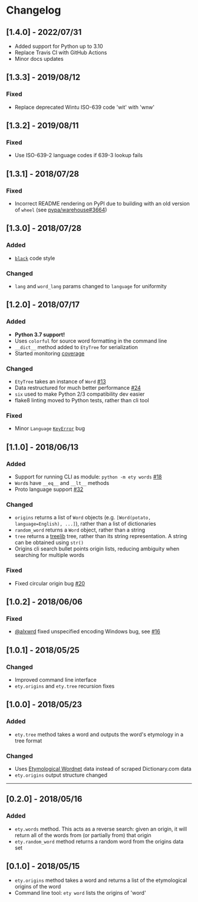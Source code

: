 # Changelog

## [1.4.0] - 2022/07/31

- Added support for Python up to 3.10
- Replace Travis CI with GitHub Actions
- Minor docs updates

## [1.3.3] - 2019/08/12

### Fixed

- Replace deprecated Wintu ISO-639 code 'wit' with 'wnw'

## [1.3.2] - 2019/08/11

### Fixed

- Use ISO-639-2 language codes if 639-3 lookup fails

## [1.3.1] - 2018/07/28

### Fixed

- Incorrect README rendering on PyPI due to building with an old version of `wheel` (see [pypa/warehouse#3664](https://github.com/pypa/warehouse/issues/3664))

## [1.3.0] - 2018/07/28

### Added

- [`black`](https://github.com/ambv/black) code style

### Changed

- `lang` and `word_lang` params changed to `language` for uniformity

## [1.2.0] - 2018/07/17

### Added

- __Python 3.7 support!__
- Uses `colorful` for source word formatting in the command line
- `__dict__` method added to `EtyTree` for serialization
- Started monitoring [coverage](https://codecov.io/gh/jmsv/ety-python)

### Changed

- `EtyTree` takes an instance of `Word` [#13](https://github.com/jmsv/ety-python/issues/13)
- Data restructured for much better performance [#24](https://github.com/jmsv/ety-python/issues/24)
- `six` used to make Python 2/3 compatibility dev easier
- flake8 linting moved to Python tests, rather than cli tool

### Fixed

- Minor `Language` [`KeyError`](https://github.com/jmsv/ety-python/commit/086572f49899f918f395bdb8f867ae6a5702b1c8) bug

## [1.1.0] - 2018/06/13

### Added

- Support for running CLI as module: `python -m ety words` [#18](https://github.com/jmsv/ety-python/pull/18)
- `Word`s have `__eq__` and `__lt__` methods
- Proto language support [#32](https://github.com/jmsv/ety-python/issues/32)

### Changed

- `origins` returns a list of `Word` objects (e.g. `[Word(potato, language=English), ...]`), rather than a list of dictionaries
- `random_word` returns a `Word` object, rather than a string
- `tree` returns a [treelib](https://github.com/caesar0301/treelib) tree, rather than its string representation. A string can be obtained using `str()`
- Origins cli search bullet points origin lists, reducing ambiguity when searching for multiple words

### Fixed

- Fixed circular origin bug [#20](https://github.com/jmsv/ety-python/issues/20)

## [1.0.2] - 2018/06/06

### Fixed

- [@alxwrd](https://github.com/alxwrd) fixed unspecified encoding Windows bug, see [#16](https://github.com/jmsv/ety-python/pull/16)

## [1.0.1] - 2018/05/25

### Changed

- Improved command line interface
- `ety.origins` and `ety.tree` recursion fixes

## [1.0.0] - 2018/05/23

### Added

- `ety.tree` method takes a word and outputs the word's etymology in a tree format

### Changed

- Uses [Etymological Wordnet](http://www1.icsi.berkeley.edu/~demelo/etymwn) data instead of scraped Dictionary.com data
- `ety.origins` output structure changed

---

## [0.2.0] - 2018/05/16

### Added

- `ety.words` method. This acts as a reverse search: given an origin, it will return all of the words from (or partially from) that origin
- `ety.random_word` method returns a random word from the origins data set

## [0.1.0] - 2018/05/15

- `ety.origins` method takes a word and returns a list of the etymological origins of the word
- Command line tool: `ety word` lists the origins of 'word'

